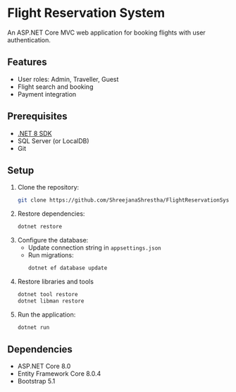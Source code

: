 # Flight Reservation System

An ASP.NET Core MVC web application for booking flights with user authentication.

## Features
- User roles: Admin, Traveller, Guest
- Flight search and booking
- Payment integration


## Prerequisites
- [.NET 8 SDK](https://dotnet.microsoft.com/download)
- SQL Server (or LocalDB)
- Git

## Setup
1. Clone the repository:
   ```bash
   git clone https://github.com/ShreejanaShrestha/FlightReservationSystem.git
   ```
2. Restore dependencies:
   ```bash
   dotnet restore
   ```
3. Configure the database:
   - Update connection string in `appsettings.json`
   - Run migrations:
     ```bash
     dotnet ef database update
     ```
4. Restore libraries and tools
    ```bash
    dotnet tool restore
    dotnet libman restore
    ```
5. Run the application:
   ```bash
   dotnet run
   ```

## Dependencies
- ASP.NET Core 8.0
- Entity Framework Core 8.0.4
- Bootstrap 5.1